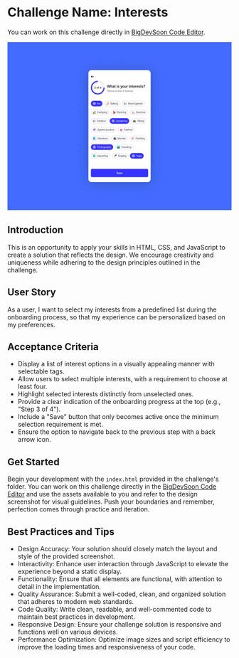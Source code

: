 # Challenge Name: Interests

You can work on this challenge directly in [BigDevSoon Code Editor](https://app.bigdevsoon.me/challenges/interests/browser).

![Interests Design](./design.png)

## Introduction

This is an opportunity to apply your skills in HTML, CSS, and JavaScript to create a solution that reflects the design. We encourage creativity and uniqueness while adhering to the design principles outlined in the challenge.

## User Story

As a user, I want to select my interests from a predefined list during the onboarding process, so that my experience can be personalized based on my preferences.

## Acceptance Criteria

- Display a list of interest options in a visually appealing manner with selectable tags.
- Allow users to select multiple interests, with a requirement to choose at least four.
- Highlight selected interests distinctly from unselected ones.
- Provide a clear indication of the onboarding progress at the top (e.g., "Step 3 of 4").
- Include a "Save" button that only becomes active once the minimum selection requirement is met.
- Ensure the option to navigate back to the previous step with a back arrow icon.

## Get Started

Begin your development with the `index.html` provided in the challenge's folder. You can work on this challenge directly in the [BigDevSoon Code Editor](https://app.bigdevsoon.me/challenges/interests/browser) and use the assets available to you and refer to the design screenshot for visual guidelines. Push your boundaries and remember, perfection comes through practice and iteration.

## Best Practices and Tips

- Design Accuracy: Your solution should closely match the layout and style of the provided screenshot.
- Interactivity: Enhance user interaction through JavaScript to elevate the experience beyond a static display.
- Functionality: Ensure that all elements are functional, with attention to detail in the implementation.
- Quality Assurance: Submit a well-coded, clean, and organized solution that adheres to modern web standards.
- Code Quality: Write clean, readable, and well-commented code to maintain best practices in development.
- Responsive Design: Ensure your challenge solution is responsive and functions well on various devices.
- Performance Optimization: Optimize image sizes and script efficiency to improve the loading times and responsiveness of your code.
